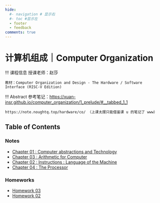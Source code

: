 ```yaml
---
hide:
  #- navigation # 显示右
  #- toc #显示左
  - footer
  - feedback
comments: true
---   
```


# 计算机组成｜Computer Organization

!!! 课程信息
	授课老师：赵莎
	
	教材：Computer Organization and Design - The Hardware / Software Interface (RISC-V Edition)

!!! Abstract
    参考笔记：https://xuan-insr.github.io/computer_organization/1_prelude/#__tabbed_1_1
    
    https://note.noughtq.top/hardware/co/ （上课太摆只能借鉴课 u 的笔记了 www）

## Table of Contents

### Notes

- [Chapter 01 : Computer abstractions and Technology](Chapter%201/)
- [Chapter 03 : Arithmetic for Computer](Chapter%203/)
- [Chapter 02 : Instructions : Language of the Machine](Chapter%202/)
- [Chapter 04 : The Processor](Chapter%204/)

### Homeworks

- [Homework 03](Homework%203/)
- [Homework 02](Homework%202/)